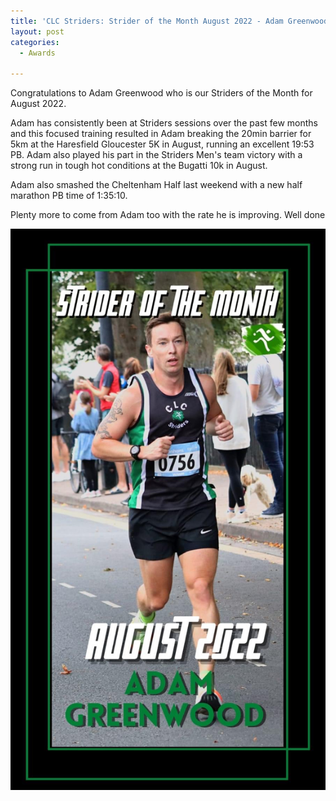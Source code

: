 ```yaml
---
title: 'CLC Striders: Strider of the Month August 2022 - Adam Greenwood'
layout: post
categories:
  - Awards

---
```


Congratulations to Adam Greenwood who is our Striders of the Month for August 2022.

Adam has consistently been at Striders sessions over the past few months and this focused training resulted in Adam breaking the 20min barrier for 5km at the Haresfield Gloucester 5K in August, running an excellent 19:53 PB. Adam also played his part in the Striders Men's team victory with a strong run in tough hot conditions at the Bugatti 10k in August. 

Adam also smashed the Cheltenham Half last weekend with a new half marathon PB time of 1:35:10. 

Plenty more to come from Adam too with the rate he is improving. Well done

![Strider of the month Adam Greenwood](/images/2022/09/2022-09-12-SOTM-August-2022.jpg "CLC Strider of the month August 2022 ADam Greenwood")

